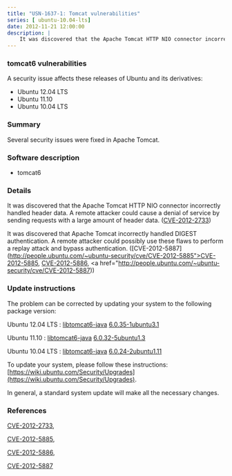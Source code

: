 ```yaml
---
title: "USN-1637-1: Tomcat vulnerabilities"
series: [ ubuntu-10.04-lts]
date: 2012-11-21 12:00:00
description: |
    It was discovered that the Apache Tomcat HTTP NIO connector incorrectly handled header data. A remote attacker could cause a denial of service by sending requests with a large amount of header data. ([CVE-2012-2733](http://people.ubuntu.com/~ubuntu-security/cve/CVE-2012-2733))
--- 
```

 
 


### tomcat6 vulnerabilities

A security issue affects these releases of Ubuntu and its derivatives:

* Ubuntu 12.04 LTS
* Ubuntu 11.10
* Ubuntu 10.04 LTS

### Summary

Several security issues were fixed in Apache Tomcat. 

### Software description

* tomcat6 

### Details

It was discovered that the Apache Tomcat HTTP NIO connector incorrectly handled header data. A remote attacker could cause a denial of service by sending requests with a large amount of header data. ([CVE-2012-2733](http://people.ubuntu.com/~ubuntu-security/cve/CVE-2012-2733))

It was discovered that Apache Tomcat incorrectly handled DIGEST authentication. A remote attacker could possibly use these flaws to perform a replay attack and bypass authentication. ([CVE-2012-5887](http://people.ubuntu.com/~ubuntu-security/cve/CVE-2012-5885">CVE-2012-5885</a>, <a href="http://people.ubuntu.com/~ubuntu-security/cve/CVE-2012-5886">CVE-2012-5886</a>, <a href="http://people.ubuntu.com/~ubuntu-security/cve/CVE-2012-5887)) 

### Update instructions

The problem can be corrected by updating your system to the following package version:

Ubuntu 12.04 LTS
 : [libtomcat6-java](https://launchpad.net/ubuntu/+source/tomcat6) <span> [6.0.35-1ubuntu3.1](https://launchpad.net/ubuntu/+source/tomcat6/6.0.35-1ubuntu3.1) </span> 

Ubuntu 11.10
 : [libtomcat6-java](https://launchpad.net/ubuntu/+source/tomcat6) <span> [6.0.32-5ubuntu1.3](https://launchpad.net/ubuntu/+source/tomcat6/6.0.32-5ubuntu1.3) </span> 

Ubuntu 10.04 LTS
 : [libtomcat6-java](https://launchpad.net/ubuntu/+source/tomcat6) <span> [6.0.24-2ubuntu1.11](https://launchpad.net/ubuntu/+source/tomcat6/6.0.24-2ubuntu1.11) </span> 

To update your system, please follow these instructions: [https://wiki.ubuntu.com/Security/Upgrades](https://wiki.ubuntu.com/Security/Upgrades).

In general, a standard system update will make all the necessary changes. 

### References

 
 [CVE-2012-2733](http://people.ubuntu.com/~ubuntu-security/cve/CVE-2012-2733), 

 [CVE-2012-5885](http://people.ubuntu.com/~ubuntu-security/cve/CVE-2012-5885), 

 [CVE-2012-5886](http://people.ubuntu.com/~ubuntu-security/cve/CVE-2012-5886), 

 [CVE-2012-5887](http://people.ubuntu.com/~ubuntu-security/cve/CVE-2012-5887)
 

